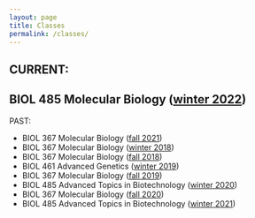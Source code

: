 ```yaml
---
layout: page
title: Classes
permalink: /classes/
---
```

## **CURRENT:**

## **BIOL 485 Molecular Biology ([winter 2022](/classes/BIOL485_winter_2022.html))**

PAST:
- BIOL 367 Molecular Biology ([fall 2021](/classes/BIOL367_fall_2021.html))
- BIOL 367 Molecular Biology ([winter 2018](/classes/BIOL367_winter_2018.html))
- BIOL 367 Molecular Biology ([fall 2018](/classes/BIOL367_fall_2018.html))
- BIOL 461 Advanced Genetics ([winter 2019](/classes/BIOL461_winter_2019.html))
- BIOL 367 Molecular Biology ([fall 2019](/classes/BIOL367_fall_2019.html))
- BIOL 485 Advanced Topics in Biotechnology ([winter 2020](/classes/BIOL485_winter_2020.html))
- BIOL 367 Molecular Biology ([fall 2020](/classes/BIOL367_fall_2020.html))
- BIOL 485 Advanced Topics in Biotechnology ([winter 2021](/classes/BIOL485_winter_2021.html))


